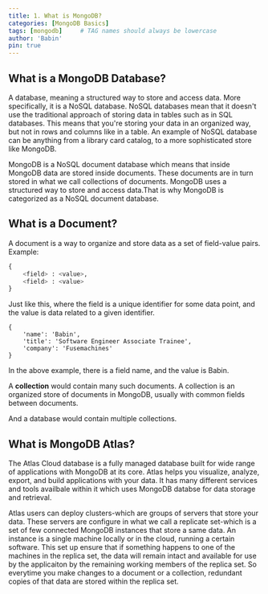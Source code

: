 ```yaml
---
title: 1. What is MongoDB?
categories: [MongoDB Basics]
tags: [mongodb]     # TAG names should always be lowercase
author: 'Babin'
pin: true
---
```


## What is a MongoDB Database?

A database, meaning a structured way to store and access data. More specifically, it is a NoSQL database. NoSQL databases mean that it doesn't use the traditional approach of storing data in tables such as in SQL databases. This means that you're storing your data in an organized way, but not in rows and columns like in a table. An example of NoSQL database can be anything from a library card catalog, to a more sophisticated store like MongoDB. 

MongoDB is a NoSQL document database which means that inside MongoDB data are stored inside documents. These documents are in turn stored in what we call collections of documents.  MongoDB uses a structured way to store and access data.That is why MongoDB is categorized as a NoSQL document database. 


## What is a Document?

A document is a way to organize and store data as a set of field-value pairs.
Example: 
```python
{
    <field> : <value>,
    <field> : <value>
}
```
Just like this, where the field is a unique identifier for some data point, and the value is data related to a given identifier.
```
{
    'name': 'Babin',
    'title': 'Software Engineer Associate Trainee',
    'company': 'Fusemachines'
}
```
In the above example, there is a field name, and the value is Babin.

A **collection** would contain many such documents. A collection is an organized store of documents in MongoDB, usually with common fields between documents.

And a database would contain multiple collections. 


## What is MongoDB Atlas?

The Atlas Cloud database is a fully managed database built for wide range of applications with MongoDB at its core. Atlas helps you visualize, analyze, export, and build applications with your data.
It has many different services and tools  availbale within it which uses MongoDB databse for data storage and retrieval. 

Atlas users can deploy clusters-which are groups of servers that store your data. These servers are configure in what we call a replicate set-which is a set of few connected MongoDB instances that store a same data. An instance is a single machine locally or in the cloud, running a certain software. This set up ensure that if something happens to one of the machines in the replica set, the data will remain intact and available for use by the applicaiton by the remaining working members of the replica set. So everytime you make changes to a document or a collection, redundant copies of that data are stored within the replica set. 

